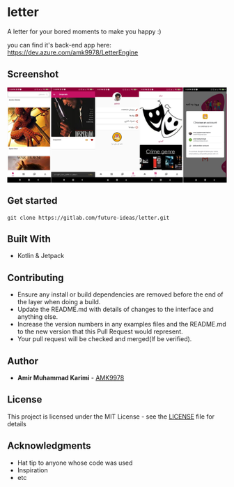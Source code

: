 # letter
A letter for your bored moments to make you happy :)

you can find it's back-end app here: https://dev.azure.com/amk9978/LetterEngine

## Screenshot
<p align="center"><img align="center" src="./Screenshot_2020-06-29-23-37-28-748_com.fidea.letter.jpg?raw=true." alt="Spire the Hare" title="ScreenShot1" width="900px"></p>

## Get started

```
git clone https://gitlab.com/future-ideas/letter.git
```

## Built With

* Kotlin & Jetpack

## Contributing

* Ensure any install or build dependencies are removed before the end of the layer when doing a build.
* Update the README.md with details of changes to the interface and anything else.
* Increase the version numbers in any examples files and the README.md to the new version that this Pull Request would represent.
* Your pull request will be checked and merged(If be verified).

## Author

* **Amir Muhammad Karimi** - [AMK9978](https://github.com/amk9978)

## License

This project is licensed under the MIT License - see the [LICENSE](LICENSE) file for details

## Acknowledgments

* Hat tip to anyone whose code was used
* Inspiration
* etc
